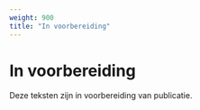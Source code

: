 ```yaml
---
weight: 900
title: "In voorbereiding"
---
```


# In voorbereiding

Deze teksten zijn in voorbereiding van publicatie.
